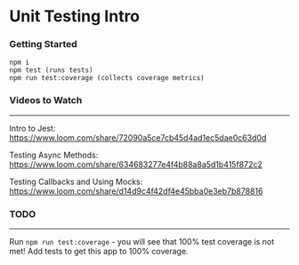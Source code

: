 # Unit Testing Intro

### Getting Started

```
npm i
npm test (runs tests)
npm run test:coverage (collects coverage metrics)
```

### Videos to Watch

---

Intro to Jest:
https://www.loom.com/share/72090a5ce7cb45d4ad1ec5dae0c63d0d

Testing Async Methods:
https://www.loom.com/share/634683277e4f4b88a8a5d1b415f872c2

Testing Callbacks and Using Mocks:
https://www.loom.com/share/d14d9c4f42df4e45bba0e3eb7b878816

### TODO

---

Run `npm run test:coverage` - you will see that 100% test coverage is not met! Add tests to get this app to 100% coverage.
